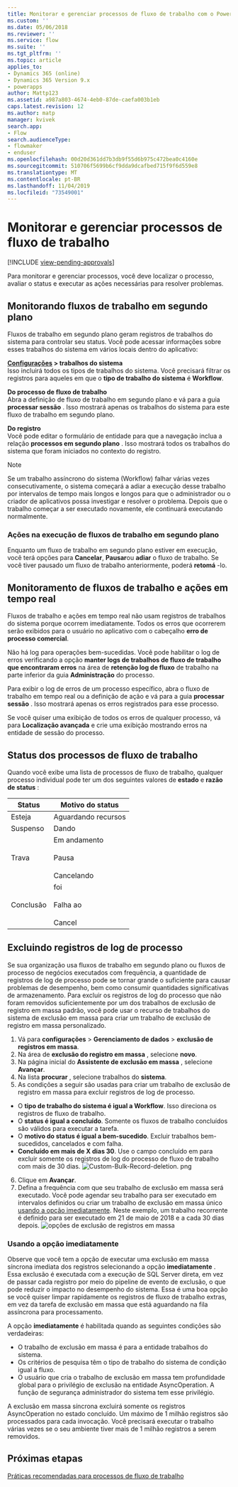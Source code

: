 ```yaml
---
title: Monitorar e gerenciar processos de fluxo de trabalho com o PowerApps | MicrosoftDocs
ms.custom: ''
ms.date: 05/06/2018
ms.reviewer: ''
ms.service: flow
ms.suite: ''
ms.tgt_pltfrm: ''
ms.topic: article
applies_to:
- Dynamics 365 (online)
- Dynamics 365 Version 9.x
- powerapps
author: Mattp123
ms.assetid: a987a803-4674-4eb0-87de-caefa003b1eb
caps.latest.revision: 12
ms.author: matp
manager: kvivek
search.app:
- Flow
search.audienceType:
- flowmaker
- enduser
ms.openlocfilehash: 00d20d361dd7b3db9f55d6b975c472bea0c4160e
ms.sourcegitcommit: 510706f5699b6cf9dda9dcafbed715f9f6d559e8
ms.translationtype: MT
ms.contentlocale: pt-BR
ms.lasthandoff: 11/04/2019
ms.locfileid: "73549001"
---
```

# <a name="monitor-and-manage-workflow-processes"></a>Monitorar e gerenciar processos de fluxo de trabalho
[!INCLUDE [view-pending-approvals](includes/cc-rebrand.md)]

Para monitorar e gerenciar processos, você deve localizar o processo, avaliar o status e executar as ações necessárias para resolver problemas.  
  
<a name="BKMK_MonitorAsyncWorkflows"></a>   
## <a name="monitoring-background-workflows"></a>Monitorando fluxos de trabalho em segundo plano  
 Fluxos de trabalho em segundo plano geram registros de trabalhos do sistema para controlar seu status. Você pode acessar informações sobre esses trabalhos do sistema em vários locais dentro do aplicativo:  
  
 **[Configurações](/powerapps/maker/model-driven-apps/advanced-navigation#settings) > trabalhos do sistema**  
 Isso incluirá todos os tipos de trabalhos do sistema. Você precisará filtrar os registros para aqueles em que o **tipo de trabalho do sistema** é **Workflow**.  
  
 **Do processo de fluxo de trabalho**  
 Abra a definição de fluxo de trabalho em segundo plano e vá para a guia **processar sessão** . Isso mostrará apenas os trabalhos do sistema para este fluxo de trabalho em segundo plano.  
  
 **Do registro**  
 Você pode editar o formulário de entidade para que a navegação inclua a relação **processos em segundo plano** . Isso mostrará todos os trabalhos do sistema que foram iniciados no contexto do registro.  
  
> [!NOTE]
>  Se um trabalho assíncrono do sistema (Workflow) falhar várias vezes consecutivamente, o sistema começará a adiar a execução desse trabalho por intervalos de tempo mais longos e longos para que o administrador ou o criador de aplicativos possa investigar e resolver o problema. Depois que o trabalho começar a ser executado novamente, ele continuará executando normalmente.  
  
<a name="BKMK_ActionsOnRunningWorkflows"></a>   
### <a name="actions-on-running-background-workflows"></a>Ações na execução de fluxos de trabalho em segundo plano  
 Enquanto um fluxo de trabalho em segundo plano estiver em execução, você terá opções para **Cancelar**, **Pausar**ou **adiar** o fluxo de trabalho. Se você tiver pausado um fluxo de trabalho anteriormente, poderá **retomá** -lo.  
  
<a name="BKMK_MonitorSyncWorkflows"></a>   
## <a name="monitoring-real-time-workflows-and-actions"></a>Monitoramento de fluxos de trabalho e ações em tempo real  
 Fluxos de trabalho e ações em tempo real não usam registros de trabalhos do sistema porque ocorrem imediatamente. Todos os erros que ocorrerem serão exibidos para o usuário no aplicativo com o cabeçalho **erro de processo comercial**.  
  
 Não há log para operações bem-sucedidas. Você pode habilitar o log de erros verificando a opção **manter logs de trabalhos de fluxo de trabalho que encontraram erros** na área de **retenção log de fluxo** de trabalho na parte inferior da guia **Administração** do processo.  
  
 Para exibir o log de erros de um processo específico, abra o fluxo de trabalho em tempo real ou a definição de ação e vá para a guia **processar sessão** . Isso mostrará apenas os erros registrados para esse processo.  
  
 Se você quiser uma exibição de todos os erros de qualquer processo, vá para **Localização avançada** e crie uma exibição mostrando erros na entidade de sessão do processo.  
  
<a name="BKMK_StatusOfWorkflowProcesses"></a>   
## <a name="status-of-workflow-processes"></a>Status dos processos de fluxo de trabalho  
 Quando você exibe uma lista de processos de fluxo de trabalho, qualquer processo individual pode ter um dos seguintes valores de **estado** e **razão de status** :  
  
|Status|Motivo do status|  
|-----------|-------------------|  
|Esteja|Aguardando recursos|  
|Suspenso|Dando|  
|Trava|Em andamento<br /><br /> Pausa<br /><br /> Cancelando|  
|Conclusão|foi<br /><br /> Falha ao<br /><br /> Cancel|  

## <a name="deleting-process-log-records"></a>Excluindo registros de log de processo

Se sua organização usa fluxos de trabalho em segundo plano ou fluxos de processo de negócios executados com frequência, a quantidade de registros de log de processo pode se tornar grande o suficiente para causar problemas de desempenho, bem como consumir quantidades significativas de armazenamento. Para excluir os registros de log do processo que não foram removidos suficientemente por um dos trabalhos de exclusão de registro em massa padrão, você pode usar o recurso de trabalhos do sistema de exclusão em massa para criar um trabalho de exclusão de registro em massa personalizado.

1. Vá para **configurações** > **Gerenciamento de dados** > **exclusão de registros em massa**.
2. Na área de **exclusão do registro em massa** , selecione **novo**. 
3. Na página inicial do **Assistente de exclusão em massa** , selecione **Avançar**.
4. Na lista **procurar** , selecione trabalhos do **sistema**.
5. As condições a seguir são usadas para criar um trabalho de exclusão de registro em massa para excluir registros de log de processo. 
 - O **tipo de trabalho do sistema é igual a Workflow**. Isso direciona os registros de fluxo de trabalho. 
 - O **status é igual a concluído**. Somente os fluxos de trabalho concluídos são válidos para executar a tarefa.
 - O **motivo do status é igual a bem-sucedido**. Excluir trabalhos bem-sucedidos, cancelados e com falha.
 - **Concluído em mais de X dias 30**. Use o campo concluído em para excluir somente os registros de log do processo de fluxo de trabalho com mais de 30 dias.
 ![Custom-Bulk-Record-deletion. png](media/custom-bulk-record-deletion.png)
6. Clique em **Avançar**.
7. Defina a frequência com que seu trabalho de exclusão em massa será executado. Você pode agendar seu trabalho para ser executado em intervalos definidos ou criar um trabalho de exclusão em massa único [usando a opção imediatamente](#using-the-immediately-option). Neste exemplo, um trabalho recorrente é definido para ser executado em 21 de maio de 2018 e a cada 30 dias depois. 
![opções de exclusão de registros em massa](media/custom-bulk-record-delete-options.png)

### <a name="using-the-immediately-option"></a>Usando a opção imediatamente

Observe que você tem a opção de executar uma exclusão em massa síncrona imediata dos registros selecionando a opção **imediatamente** . Essa exclusão é executada com a execução de SQL Server direta, em vez de passar cada registro por meio do pipeline de evento de exclusão, o que pode reduzir o impacto no desempenho do sistema. Essa é uma boa opção se você quiser limpar rapidamente os registros de fluxo de trabalho extras, em vez da tarefa de exclusão em massa que está aguardando na fila assíncrona para processamento. 

A opção **imediatamente** é habilitada quando as seguintes condições são verdadeiras: 
- O trabalho de exclusão em massa é para a entidade trabalhos do sistema.
- Os critérios de pesquisa têm o tipo de trabalho do sistema de condição igual a fluxo. 
- O usuário que cria o trabalho de exclusão em massa tem profundidade global para o privilégio de exclusão na entidade AsyncOperation. A função de segurança administrador do sistema tem esse privilégio.  

A exclusão em massa síncrona excluirá somente os registros AsyncOperation no estado concluído. Um máximo de 1 milhão registros são processados para cada invocação. Você precisará executar o trabalho várias vezes se o seu ambiente tiver mais de 1 milhão registros a serem removidos.  
  
## <a name="next-steps"></a>Próximas etapas   
 [Práticas recomendadas para processos de fluxo de trabalho](best-practices-workflow-processes.md) <br />

